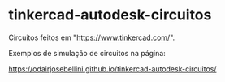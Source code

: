 # tinkercad-autodesk-circuitos
Circuitos feitos em "https://www.tinkercad.com/".

Exemplos de simulação de circuitos na página:

https://odairjosebellini.github.io/tinkercad-autodesk-circuitos/
